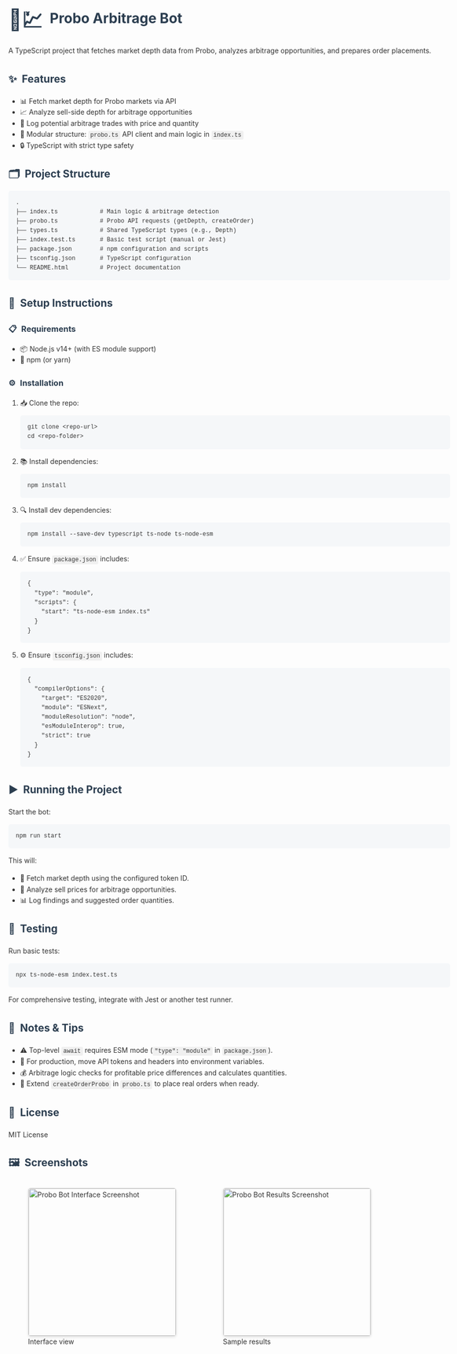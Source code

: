 <!DOCTYPE html>
<html lang="en">
<head>
  <meta charset="UTF-8" />
  <meta name="viewport" content="width=device-width, initial-scale=1.0" />
  <style>
    body {
      font-family: -apple-system, BlinkMacSystemFont, 'Segoe UI', Roboto, Oxygen, Ubuntu, Cantarell, 'Open Sans', 'Helvetica Neue', sans-serif;
      line-height: 1.6;
      max-width: 900px;
      margin: 0 auto;
      padding: 20px;
      color: #333;
    }
    h1, h2, h3 {
      color: #2c3e50;
    }
    pre {
      background-color: #f5f7f9;
      border-radius: 5px;
      padding: 15px;
      overflow-x: auto;
    }
    code {
      font-family: 'Courier New', monospace;
      background-color: #f0f0f0;
      padding: 2px 4px;
      border-radius: 3px;
    }
    pre code {
      background-color: transparent;
      padding: 0;
    }
    .emoji-large {
      font-size: 1.5em;
      vertical-align: middle;
      margin-right: 8px;
    }
    .emoji-small {
      margin-right: 5px;
    }
    .screenshots {
      display: flex;
      flex-wrap: wrap;
      gap: 15px;
      margin: 20px 0;
    }
    .screenshots img {
      border: 1px solid #ddd;
      border-radius: 5px;
      box-shadow: 0 2px 5px rgba(0, 0, 0, 0.1);
    }
  </style>
  <title>Probo Arbitrage Bot</title>
</head>
<body>
  <h1><span class="emoji-large">🤖💹</span> Probo Arbitrage Bot</h1>
  <p>A TypeScript project that fetches market depth data from Probo, analyzes arbitrage opportunities, and prepares order placements.</p>

  <h2><span class="emoji-small">✨</span> Features</h2>
  <ul>
    <li>📊 Fetch market depth for Probo markets via API</li>
    <li>📈 Analyze sell-side depth for arbitrage opportunities</li>
    <li>📝 Log potential arbitrage trades with price and quantity</li>
    <li>🧩 Modular structure: <code>probo.ts</code> API client and main logic in <code>index.ts</code></li>
    <li>🔒 TypeScript with strict type safety</li>
  </ul>

  <h2><span class="emoji-small">🗂️</span> Project Structure</h2>
  <pre><code>.
├── index.ts            # Main logic & arbitrage detection
├── probo.ts            # Probo API requests (getDepth, createOrder)
├── types.ts            # Shared TypeScript types (e.g., Depth)
├── index.test.ts       # Basic test script (manual or Jest)
├── package.json        # npm configuration and scripts
├── tsconfig.json       # TypeScript configuration
└── README.html         # Project documentation
</code></pre>

  <h2><span class="emoji-small">🚀</span> Setup Instructions</h2>
  <h3><span class="emoji-small">📋</span> Requirements</h3>
  <ul>
    <li>📦 Node.js v14+ (with ES module support)</li>
    <li>🔧 npm (or yarn)</li>
  </ul>
  
  <h3><span class="emoji-small">⚙️</span> Installation</h3>
  <ol>
    <li>
      📥 Clone the repo:
      <pre><code>git clone &lt;repo-url&gt;
cd &lt;repo-folder&gt;</code></pre>
    </li>
    <li>
      📚 Install dependencies:
      <pre><code>npm install</code></pre>
    </li>
    <li>
      🔍 Install dev dependencies:
      <pre><code>npm install --save-dev typescript ts-node ts-node-esm</code></pre>
    </li>
    <li>
      ✅ Ensure <code>package.json</code> includes:
      <pre><code>{
  "type": "module",
  "scripts": {
    "start": "ts-node-esm index.ts"
  }
}</code></pre>
    </li>
    <li>
      ⚙️ Ensure <code>tsconfig.json</code> includes:
      <pre><code>{
  "compilerOptions": {
    "target": "ES2020",
    "module": "ESNext",
    "moduleResolution": "node",
    "esModuleInterop": true,
    "strict": true
  }
}</code></pre>
    </li>
  </ol>

  <h2><span class="emoji-small">▶️</span> Running the Project</h2>
  <p>Start the bot:</p>
  <pre><code>npm run start</code></pre>
  <p>This will:</p>
  <ul>
    <li>🔄 Fetch market depth using the configured token ID.</li>
    <li>🧮 Analyze sell prices for arbitrage opportunities.</li>
    <li>📊 Log findings and suggested order quantities.</li>
  </ul>

  <h2><span class="emoji-small">🧪</span> Testing</h2>
  <p>Run basic tests:</p>
  <pre><code>npx ts-node-esm index.test.ts</code></pre>
  <p>For comprehensive testing, integrate with Jest or another test runner.</p>

  <h2><span class="emoji-small">📝</span> Notes &amp; Tips</h2>
  <ul>
    <li>⚠️ Top-level <code>await</code> requires ESM mode (<code>"type": "module"</code> in <code>package.json</code>).</li>
    <li>🔑 For production, move API tokens and headers into environment variables.</li>
    <li>💰 Arbitrage logic checks for profitable price differences and calculates quantities.</li>
    <li>🔄 Extend <code>createOrderProbo</code> in <code>probo.ts</code> to place real orders when ready.</li>
  </ul>

  <h2><span class="emoji-small">📄</span> License</h2>
  <p>MIT License</p>
  
  <h2><span class="emoji-small">🖼️</span> Screenshots</h2>
  <div class="screenshots">
    <figure>
      <img src="https://github.com/user-attachments/assets/d31f7df4-cf8a-482b-9b56-21148e1738c3" alt="Probo Bot Interface Screenshot" width="300" />
      <figcaption>Interface view</figcaption>
    </figure>
    <figure>
      <img src="https://github.com/user-attachments/assets/0f2bb490-7721-4cc5-945b-1018bdd394a4" alt="Probo Bot Results Screenshot" width="300" />
      <figcaption>Sample results</figcaption>
    </figure>
  </div>
</body>
</html>
